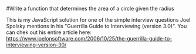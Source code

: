 #Write a function that determines the area of a circle given the radius

This is my JavaScript solution for one of the simple interview questions Joel Spolsky mentions in his "Guerrilla Guide to Interviewing (version 3.0)". You can chek out his entire article here: https://www.joelonsoftware.com/2006/10/25/the-guerrilla-guide-to-interviewing-version-30/